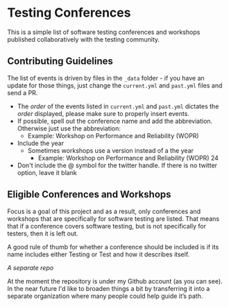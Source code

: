 # Testing Conferences
This is a simple list of software testing conferences and workshops published collaboratively with the testing community.

## Contributing Guidelines
The list of events is driven by files in the ```_data``` folder - if you have an update for those things, just change the ```current.yml``` and ```past.yml``` files and send a PR.
  - The _order_ of the events listed in ```current.yml``` and ```past.yml``` dictates the _order_ displayed, please make sure to properly insert events.
  - If possible, spell out the conference name and add the abbreviation. Otherwise just use the abbreviation:
    - Example: Workshop on Performance and Reliability (WOPR)
  - Include the year
    - Sometimes workshops use a version instead of a the year
      - Example: Workshop on Performance and Reliability (WOPR) 24
  - Don't include the @ symbol for the twitter handle. If there is no twitter option, leave it blank

## Eligible Conferences and Workshops

Focus is a goal of this project and as a result, only conferences and workshops that are specifically for software testing are listed. That means that if a conference covers software testing, but is not specifically for testers, then it is left out.

A good rule of thumb for whether a conference should be included is if its name includes either Testing or Test and how it describes itself.

_A separate repo_

At the moment the repository is under my Github account (as you can see). In the near future I'd like to broaden things a bit by transferring it into a separate organization where many people could help guide it’s path.
